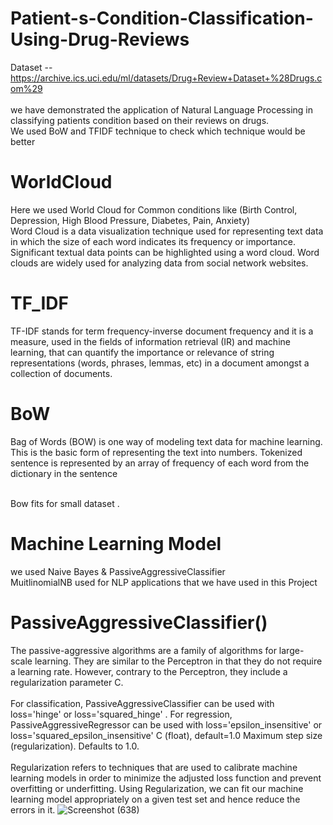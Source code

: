 # Patient-s-Condition-Classification-Using-Drug-Reviews

Dataset -- https://archive.ics.uci.edu/ml/datasets/Drug+Review+Dataset+%28Drugs.com%29 <br />
<br /> we have demonstrated the application of Natural Language Processing in classifying patients condition
based on their reviews on drugs. <br />
We used BoW and TFIDF technique  to check which technique would be better <br />

# WorldCloud  
Here we used World Cloud for Common conditions like (Birth Control, Depression, High Blood Pressure, Diabetes, Pain, Anxiety)<br />
Word Cloud is a data visualization technique used for representing text data in which the size of each word indicates its frequency or importance. Significant textual data points can be highlighted using a word cloud. Word clouds are widely used for analyzing data from social network websites.
# TF_IDF 
TF-IDF stands for term frequency-inverse document frequency and it is a measure, used in the fields of information retrieval (IR) and machine learning, that can quantify the importance or relevance of string representations (words, phrases, lemmas, etc) in a document amongst a collection of documents.
# BoW 
Bag of Words (BOW) is one way of modeling text data for machine learning. This is the basic form of representing the text into numbers. Tokenized sentence is represented by an array of frequency of each word from the dictionary in the sentence <br />

<br /> Bow fits for small dataset .


# Machine Learning Model 
we used Naive Bayes & PassiveAggressiveClassifier <br />
MuitlinomialNB used for NLP applications that we have used in this Project

# PassiveAggressiveClassifier() 
The passive-aggressive algorithms are a family of algorithms for large-scale learning. They are similar to the Perceptron in that they do not require a learning rate. However, contrary to the Perceptron, they include a regularization parameter C.
<br />
<br />
For classification, PassiveAggressiveClassifier can be used with loss='hinge' or loss='squared_hinge' . For regression, PassiveAggressiveRegressor can be used with loss='epsilon_insensitive'  or loss='squared_epsilon_insensitive'
C (float), default=1.0
Maximum step size (regularization). Defaults to 1.0.
<br />
<br />
Regularization refers to techniques that are used to calibrate machine learning models in order to minimize the adjusted loss function and prevent overfitting or underfitting. Using Regularization, we can fit our machine learning model appropriately on a given test set and hence reduce the errors in it.
![Screenshot (638)](https://user-images.githubusercontent.com/91384498/210129656-6291c600-5864-4ddc-8930-9abd3ced09be.png)


